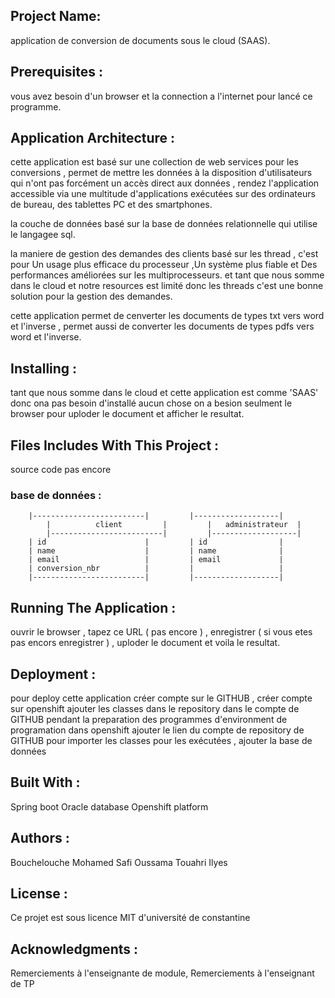 ## Project Name: 

application de conversion de documents sous le cloud (SAAS).

## Prerequisites :

vous avez besoin d'un browser et la connection a l'internet pour lancé ce programme.

## Application Architecture :

cette application est basé sur une collection de web services pour les conversions , permet de mettre les données à la
disposition d'utilisateurs qui n'ont pas forcément un accès direct aux données , rendez l'application accessible via une 
multitude d'applications exécutées sur des ordinateurs de bureau, des tablettes PC et des smartphones.

la couche de données basé sur la base de données relationnelle qui utilise le langagee sql.

la maniere de gestion des demandes des clients basé sur les thread , c'est pour Un usage plus efficace du processeur
,Un système plus fiable et Des performances améliorées sur les multiprocesseurs. et tant que nous somme dans le cloud
et notre resources est limité donc les threads c'est une bonne solution pour la gestion des demandes.

cette application permet de cenverter les documents de types txt vers word et l'inverse , permet aussi de converter 
les documents de types pdfs vers word et l'inverse.   

## Installing :

tant que nous somme dans le cloud et cette application est comme 'SAAS' donc ona pas besoin d'installé aucun chose 
on a besion seulment le browser pour uploder le document et afficher le resultat.

## Files Includes With This Project :
source code pas encore 
   ### base de données :
     	|-------------------------|         |-------------------|
            |          client         |         |   administrateur  |
            |-------------------------|         |-------------------|
		| id                      |         | id                |  
		| name                    |         | name              |
		| email                   |         | email             |
		| conversion_nbr          |         |                   |
		|-------------------------|         |-------------------|

## Running The Application :

ouvrir le browser , tapez ce URL ( pas encore ) , enregistrer ( si vous etes pas encors enregistrer ) , uploder le document 
et voila  le resultat. 

## Deployment :

pour deploy cette application créer compte sur le GITHUB , créer  compte sur openshift 
ajouter les classes dans le repository dans le compte de GITHUB 
pendant la preparation des programmes d'environment de programation dans openshift ajouter le lien
du compte de repository de GITHUB pour importer les classes pour les exécutées , ajouter la base de données  

## Built With :

Spring boot 
Oracle database
Openshift platform 

## Authors :

Bouchelouche Mohamed 
Safi Oussama
Touahri Ilyes

## License :

Ce projet est sous licence MIT d'université de constantine

## Acknowledgments :

Remerciements à l'enseignante de module, 
Remerciements à l'enseignant de TP 
